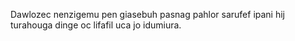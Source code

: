 Dawlozec nenzigemu pen giasebuh pasnag pahlor sarufef ipani hij turahouga dinge oc lifafil uca jo idumiura.